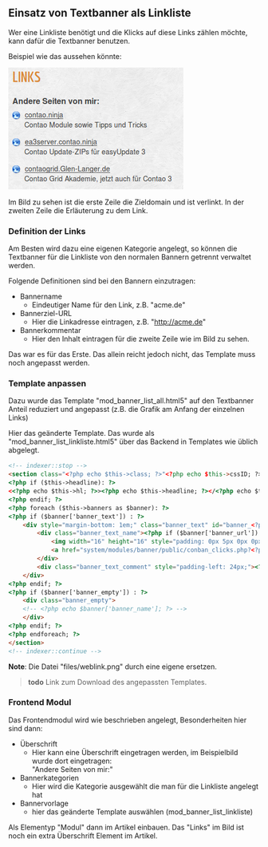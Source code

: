 ## Einsatz von Textbanner als Linkliste

Wer eine Linkliste benötigt und die Klicks auf diese Links zählen möchte,
kann dafür die Textbanner benutzen.

Beispiel wie das aussehen könnte:

![Beispiel Linkiste](images/banner_de_linkliste.jpg)

Im Bild zu sehen ist die erste Zeile die Zieldomain und ist verlinkt.
In der zweiten Zeile die Erläuterung zu dem Link.


### Definition der Links

Am Besten wird dazu eine eigenen Kategorie angelegt, so können die Textbanner
für die Linkliste von den normalen Bannern getrennt verwaltet werden.

Folgende Definitionen sind bei den Bannern einzutragen:

* Bannername
  * Eindeutiger Name für den Link, z.B. "acme.de"
* Bannerziel-URL
  * Hier die Linkadresse eintragen, z.B. "http://acme.de"
* Bannerkommentar
  * Hier den Inhalt eintragen für die zweite Zeile wie im Bild zu sehen.

Das war es für das Erste. Das allein reicht jedoch nicht, das Template muss
noch angepasst werden.


### Template anpassen

Dazu wurde das Template "mod_banner_list_all.html5" auf den Textbanner Anteil
reduziert und angepasst (z.B. die Grafik am Anfang der einzelnen Links)

Hier das geänderte Template. Das wurde als "mod_banner_list_linkliste.html5"
über das Backend in Templates wie üblich abgelegt.

```html
<!-- indexer::stop -->
<section class="<?php echo $this->class; ?>"<?php echo $this->cssID; ?><?php if ($this->style): ?> style="<?php echo $this->style; ?>"<?php endif; ?>>
<?php if ($this->headline): ?>
<<?php echo $this->hl; ?>><?php echo $this->headline; ?></<?php echo $this->hl; ?>>
<?php endif; ?>
<?php foreach ($this->banners as $banner): ?>
<?php if ($banner['banner_text']) : ?>
    <div style="margin-bottom: 1em;" class="banner_text" id="banner_<?php echo $banner['banner_id']; ?>">
    	<div class="banner_text_name"><?php if ($banner['banner_url']): ?>
    		<img width="16" height="16" style="padding: 0px 5px 0px 0px; margin: 0;" alt="Link" src="files/weblink.png">
			<a href="system/modules/banner/public/conban_clicks.php?<?php echo $banner['banner_key'].$banner['banner_id']; ?>" <?php echo $banner['banner_target']; ?> title="<?php echo $banner['banner_name']; ?>" ><?php endif; ?><?php echo $banner['banner_name']; ?><?php if ($banner['banner_url']): ?></a><?php endif; ?>
		</div>
    	<div class="banner_text_comment" style="padding-left: 24px;"><?php echo $banner['banner_comment']; ?></div>
    </div>
<?php endif; ?>
<?php if ($banner['banner_empty']) : ?>
	<div class="banner_empty">
	<!-- <?php echo $banner['banner_name']; ?> -->
	</div>
<?php endif; ?>
<?php endforeach; ?>
</section>
<!-- indexer::continue -->
```

**Note**: Die Datei "files/weblink.png" durch eine eigene ersetzen.

> **todo** Link zum Download des angepassten Templates.


### Frontend Modul

Das Frontendmodul wird wie beschrieben angelegt, Besonderheiten hier sind dann:

* Überschrift
  * Hier kann eine Überschrift eingetragen werden, im Beispielbild wurde dort eingetragen:<br>
  "Andere Seiten von mir:"
* Bannerkategorien
  * Hier wird die Kategorie ausgewählt die man für die Linkliste angelegt hat
* Bannervorlage
  * hier das geänderte Template auswählen (mod_banner_list_linkliste)

Als Elementyp "Modul" dann im Artikel einbauen. Das "Links" im Bild ist noch ein
extra Überschrift Element im Artikel.
